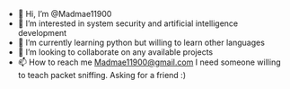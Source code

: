 - 👋 Hi, I’m @Madmae11900
- 👀 I’m interested in system security and artificial intelligence development
- 🌱 I’m currently learning python but willing to learn other languages
- 💞️ I’m looking to collaborate on any available projects
- 📫 How to reach me Madmae11900@gmail.com
I need someone willing to teach packet sniffing. Asking for a friend :)
<!---
Madmae11900/Madmae11900 is a ✨ special ✨ repository because its `README.md` (this file) appears on your GitHub profile.
You can click the Preview link to take a look at your changes.
--->
